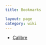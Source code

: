 ```yaml
---
title: Bookmarks

layout: page
category: wiki
---
```


- [Calibre](http://calibre-ebook.com/download)
